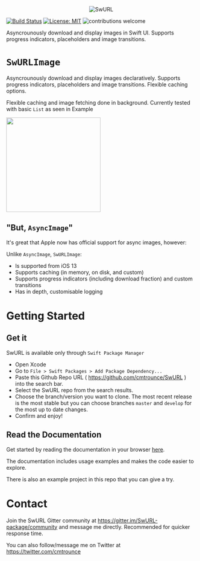 <p align="center">
  <img src="https://i.imgur.com/iHgsHBs.png" alt="SwURL"/>
</p>

[![Build Status](https://app.bitrise.io/app/0cc93118a793b6f9/status.svg?token=6ITVosjDjjYgfYcVRGMuUw&branch=master)](https://app.bitrise.io/app/0cc93118a793b6f9)
[![License: MIT](https://img.shields.io/badge/License-MIT-yellow.svg)](https://opensource.org/licenses/MIT)
![contributions welcome](https://img.shields.io/badge/contributions-welcome-brightgreen.svg?style=flat)

Asyncrounously download and display images in Swift UI. Supports progress indicators, placeholders and image transitions.

# `SwURLImage`

Asyncrounously download and display images declaratively. Supports progress indicators, placeholders and image transitions. Flexible caching options. 

Flexible caching and image fetching done in background. Currently tested with basic `List` as seen in Example

<img width="250" src="https://github.com/cmtrounce/SwURL/assets/10603129/7c3d517d-b85e-4127-ae59-009a1e5c2229" />

## "But, `AsyncImage`"

It's great that Apple now has official support for async images, however:

Unlike `AsyncImage`,  `SwURLImage`:
- Is supported from iOS 13
- Supports caching (in memory, on disk, and custom)
- Supports progress indicators (including download fraction) and custom transitions
- Has in depth, customisable logging

# Getting Started

## Get it

SwURL is available only through `Swift Package Manager`

* Open Xcode
* Go to `File > Swift Packages > Add Package Dependency...`
* Paste this Github Repo URL ( https://github.com/cmtrounce/SwURL ) into the search bar. 
* Select the SwURL repo from the search results.
* Choose the branch/version you want to clone. The most recent release is the most stable but you can choose branches  `master` and `develop` for the most up to date changes.
* Confirm and enjoy!

## Read the Documentation

Get started by reading the documentation in your browser [here](https://cmtrounce.github.io/documentation/swurl/).

The documentation includes usage examples and makes the code easier to explore.

There is also an example project in this repo that you can give a try.


# Contact

Join the SwURL Gitter community at https://gitter.im/SwURL-package/community and message me directly. Recommended for quicker response time.

You can also follow/message me on Twitter at https://twitter.com/cmtrounce
